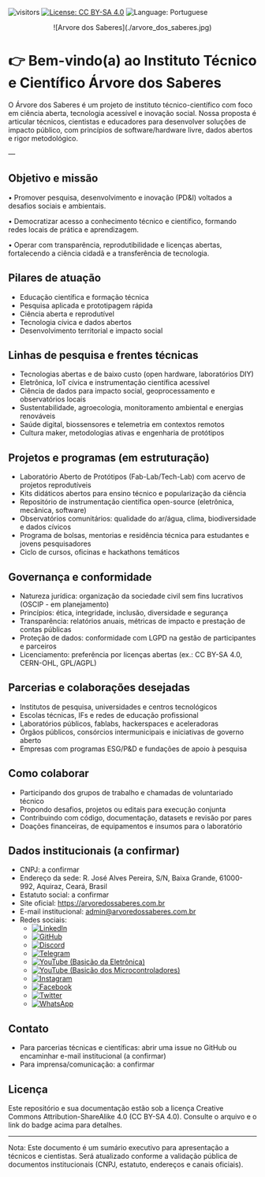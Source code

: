 ![visitors](https://visitor-badge.laobi.icu/badge?page_id=ArvoreDosSaberes.ArvoreDosSaberes)
[![License: CC BY-SA 4.0](https://img.shields.io/badge/License-CC_BY--SA_4.0-blue.svg)](https://creativecommons.org/licenses/by-sa/4.0/)
![Language: Portuguese](https://img.shields.io/badge/Language-Portuguese-brightgreen.svg)

<center>
![Arvore dos Saberes](./arvore_dos_saberes.jpg)
</center>

# 👉 Bem-vindo(a) ao Instituto Técnico e Científico Árvore dos Saberes 

O Árvore dos Saberes é um projeto de instituto técnico-científico com foco em ciência aberta, tecnologia acessível e inovação social. Nossa proposta é articular técnicos, cientistas e educadores para desenvolver soluções de impacto público, com princípios de software/hardware livre, dados abertos e rigor metodológico.

—

## Objetivo e missão

• Promover pesquisa, desenvolvimento e inovação (PD&I) voltados a desafios sociais e ambientais.

• Democratizar acesso a conhecimento técnico e científico, formando redes locais de prática e aprendizagem.

• Operar com transparência, reprodutibilidade e licenças abertas, fortalecendo a ciência cidadã e a transferência de tecnologia.

## Pilares de atuação

- Educação científica e formação técnica
- Pesquisa aplicada e prototipagem rápida
- Ciência aberta e reprodutível
- Tecnologia cívica e dados abertos
- Desenvolvimento territorial e impacto social

## Linhas de pesquisa e frentes técnicas

- Tecnologias abertas e de baixo custo (open hardware, laboratórios DIY)
- Eletrônica, IoT cívica e instrumentação científica acessível
- Ciência de dados para impacto social, geoprocessamento e observatórios locais
- Sustentabilidade, agroecologia, monitoramento ambiental e energias renováveis
- Saúde digital, biossensores e telemetria em contextos remotos
- Cultura maker, metodologias ativas e engenharia de protótipos

## Projetos e programas (em estruturação)

- Laboratório Aberto de Protótipos (Fab-Lab/Tech-Lab) com acervo de projetos reprodutíveis
- Kits didáticos abertos para ensino técnico e popularização da ciência
- Repositório de instrumentação científica open-source (eletrônica, mecânica, software)
- Observatórios comunitários: qualidade do ar/água, clima, biodiversidade e dados cívicos
- Programa de bolsas, mentorias e residência técnica para estudantes e jovens pesquisadores
- Ciclo de cursos, oficinas e hackathons temáticos

## Governança e conformidade

- Natureza jurídica: organização da sociedade civil sem fins lucrativos (OSCIP - em planejamento)
- Princípios: ética, integridade, inclusão, diversidade e segurança
- Transparência: relatórios anuais, métricas de impacto e prestação de contas públicas
- Proteção de dados: conformidade com LGPD na gestão de participantes e parceiros
- Licenciamento: preferência por licenças abertas (ex.: CC BY-SA 4.0, CERN-OHL, GPL/AGPL)

## Parcerias e colaborações desejadas

- Institutos de pesquisa, universidades e centros tecnológicos
- Escolas técnicas, IFs e redes de educação profissional
- Laboratórios públicos, fablabs, hackerspaces e aceleradoras
- Órgãos públicos, consórcios intermunicipais e iniciativas de governo aberto
- Empresas com programas ESG/P&D e fundações de apoio à pesquisa

## Como colaborar

- Participando dos grupos de trabalho e chamadas de voluntariado técnico
- Propondo desafios, projetos ou editais para execução conjunta
- Contribuindo com código, documentação, datasets e revisão por pares
- Doações financeiras, de equipamentos e insumos para o laboratório

## Dados institucionais (a confirmar)

- CNPJ: a confirmar
- Endereço da sede: R. José Alves Pereira, S/N, Baixa Grande, 61000-992, Aquiraz, Ceará, Brasil
- Estatuto social: a confirmar
- Site oficial: https://arvoredossaberes.com.br
- E-mail institucional: admin@arvoredossaberes.com.br
- Redes sociais:
   * [![LinkedIn](https://img.shields.io/badge/LinkedIn-0A66C2?logo=linkedin&logoColor=white)](https://linkedin.com/company/arvoredossaberes)
   * [![GitHub](https://img.shields.io/badge/GitHub-181717?logo=github&logoColor=white)](https://github.com/ArvoreDosSaberes)
   * [![Discord](https://img.shields.io/badge/Discord-5865F2?logo=discord&logoColor=white)](https://discord.gg/y5JMEW6t)
   * [![Telegram](https://img.shields.io/badge/Telegram-26A5E4?logo=telegram&logoColor=white)](https://t.me/arvoredossaberes)
   * [![YouTube (Basicão da Eletrônica)](https://img.shields.io/badge/YouTube%20(Basic%C3%A3o%20da%20Eletr%C3%B4nica)-FF0000?logo=youtube&logoColor=white)](https://youtube.com/@BasicaoDaEletronica)
   * [![YouTube (Basicão dos Microcontroladores)](https://img.shields.io/badge/YouTube%20(Basic%C3%A3o%20dos%20Microcontroladores)-FF0000?logo=youtube&logoColor=white)](https://youtube.com/@BasicaoDosMicrocontroladores)
   * [![Instagram](https://img.shields.io/badge/Instagram-E4405F?logo=instagram&logoColor=white)](https://instagram.com/arvoredossaberes)
   * [![Facebook](https://img.shields.io/badge/Facebook-1877F2?logo=facebook&logoColor=white)](https://facebook.com/arvoredossaberes)
   * [![Twitter](https://img.shields.io/badge/Twitter-1DA1F2?logo=twitter&logoColor=white)](https://twitter.com/arvoredossaberes)
   * [![WhatsApp](https://img.shields.io/badge/WhatsApp-25D366?logo=whatsapp&logoColor=white)](https://chat.whatsapp.com/IIejcyMX22NAxO6m55KDXV)

## Contato

- Para parcerias técnicas e científicas: abrir uma issue no GitHub ou encaminhar e-mail institucional (a confirmar)
- Para imprensa/comunicação: a confirmar

## Licença

Este repositório e sua documentação estão sob a licença Creative Commons Attribution-ShareAlike 4.0 (CC BY-SA 4.0). Consulte o arquivo e o link do badge acima para detalhes.

---

Nota: Este documento é um sumário executivo para apresentação a técnicos e cientistas. Será atualizado conforme a validação pública de documentos institucionais (CNPJ, estatuto, endereços e canais oficiais).
